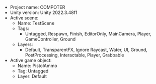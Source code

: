 <!-- UNITY CODE ASSIST INSTRUCTIONS START -->
- Project name: COMPOTER
- Unity version: Unity 2022.3.48f1
- Active scene:
  - Name: TestScene
  - Tags:
    - Untagged, Respawn, Finish, EditorOnly, MainCamera, Player, GameController, Ground
  - Layers:
    - Default, TransparentFX, Ignore Raycast, Water, UI, Ground, PostProcessing, Interactable, Player, Grabbable
- Active game object:
  - Name: PistolAmmo
  - Tag: Untagged
  - Layer: Default
<!-- UNITY CODE ASSIST INSTRUCTIONS END -->